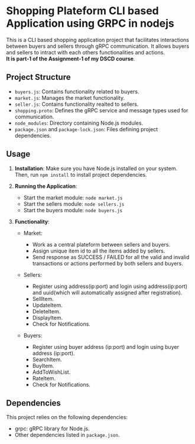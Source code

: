 # Shopping Plateform CLI based Application using GRPC in nodejs
This is a CLI based shopping application project that facilitates interactions between buyers and sellers through gRPC communication. It allows buyers and sellers to intract with each others functionalities and actions. <br/>
**It is part-1 of the Assignment-1 of my DSCD course**.

## Project Structure

- `buyers.js`: Contains functionality related to buyers.
- `market.js`: Manages the market functionality.
- `seller.js`: Contains functionality realted to sellers.
- `shopping.proto`: Defines the gRPC service and message types used for communication.
- `node_modules`: Directory containing Node.js modules.
- `package.json` and `package-lock.json`: Files defining project dependencies.

## Usage

1. **Installation**: Make sure you have Node.js installed on your system. Then, run `npm install` to install project dependencies.

2. **Running the Application**:
   - Start the market module: `node market.js`
   - Start the sellers module: `node sellers.js`
   - Start the buyers module: `node buyers.js`
   

3. **Functionality**:
   - Market:
     - Work as a central plateform between sellers and buyers.
     - Assign unique item id to all the items added by sellers.
     - Send response as SUCCESS / FAILED for all the valid and invalid transactions or actions performed by both sellers and buyers.

   - Sellers:
     - Register using address(ip:port) and login using address(ip:port) and uuid(which will automatically assigned after registration).
     - SellItem.
     - UpdateItem.
     - DeleteItem.
     - DisplayItem.
     - Check for Notifications.

   - Buyers: 
     - Register using buyer address (ip:port) and login using buyer address (ip:port).
     - SearchItem.
     - BuyItem.
     - AddToWishList.
     - RateItem.
     - Check for Notifications.


## Dependencies

This project relies on the following dependencies:

- grpc: gRPC library for Node.js.
- Other dependencies listed in `package.json`.

